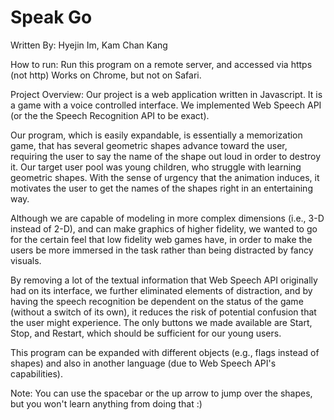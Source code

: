 # Speak Go
Written By: Hyejin Im, Kam Chan Kang

How to run:
Run this program on a remote server, and accessed via https (not http)
Works on Chrome, but not on Safari.

Project Overview:
Our project is a web application written in Javascript.
It is a game with a voice controlled interface.
We implemented Web Speech API (or the the Speech Recognition API to be exact).

Our program, which is easily expandable, is essentially a memorization game,
that has several geometric shapes advance toward the user, requiring the user to say the name of the shape out loud in order to destroy it. Our target user pool was young children, who struggle with learning geometric shapes. With the sense of urgency that the animation induces, it motivates the user to get the names of the shapes right in an entertaining way.

Although we are capable of modeling in more complex dimensions (i.e., 3-D instead of 2-D), and can make graphics of higher fidelity, we wanted to go for the certain feel that low fidelity web games have, in order to make the users be more immersed in the task rather than being distracted by fancy visuals.

By removing a lot of the textual information that Web Speech API originally had on its interface, we further eliminated elements of distraction, and by having the speech recognition be dependent on the status of the game (without a switch of its own), it reduces the risk of potential confusion that the user might experience. The only buttons we made available are Start, Stop, and Restart, which should be sufficient for our young users.

This program can be expanded with different objects (e.g., flags instead of shapes) and also in another language (due to Web Speech API's capabilities).


Note:
You can use the spacebar or the up arrow to jump over the shapes, but you won't learn anything from doing that :)
